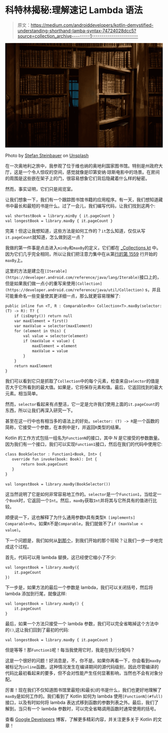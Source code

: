 # 科特林揭秘:理解速记 Lambda 语法

> 原文：<https://medium.com/androiddevelopers/kotlin-demystified-understanding-shorthand-lamba-syntax-74724028dcc5?source=collection_archive---------1----------------------->

![](img/383fe39aa3bf5bdf1bef9e23599b4e4d.png)

Photo by [Stefan Steinbauer](https://unsplash.com/photos/HK8IoD-5zpg?utm_source=unsplash&utm_medium=referral&utm_content=creditCopyText) on [Unsplash](https://unsplash.com/search/photos/secret?utm_source=unsplash&utm_medium=referral&utm_content=creditCopyText)

在一次奥地利之旅中，我参观了位于维也纳的奥地利国家图书馆。特别是州政府大厅，这是一个令人惊叹的空间，感觉就像是印第安纳·琼斯电影中的场景。在房间的周围是这些嵌在架子上的门，很容易想象它们背后隐藏着什么样的秘密。

然而，事实证明，它们只是阅览室。

让我们想象一下，我们有一个跟踪图书馆书籍的应用程序。有一天，我们想知道藏书中最长和最短的书是什么。过了一会儿，我们编写代码，让我们找到这两个:

```
val shortestBook = library.minBy { it.pageCount }
val longestBook = library.maxBy { it.pageCount }
```

完美！但这让我想知道，这些方法是如何工作的？`it`怎么知道，仅仅从写`it.pageCount`就知道，怎么做到这一点？

我做的第一件事是点击进入`minBy`和`maxBy`的定义，它们都在 [_Collections.kt](https://github.com/JetBrains/kotlin/blob/1.2.50/libraries/stdlib/common/src/generated/_Collections.kt) 中。因为它们几乎完全相同，所以让我们把注意力集中在从第[行的第 1559](https://github.com/JetBrains/kotlin/blob/1.2.50/libraries/stdlib/common/src/generated/_Collections.kt#L1559) 行开始的`maxBy`上。

这里的方法是建立在`[Iterable](https://developer.android.com/reference/java/lang/Iterable)`接口上的，但是如果我们做一点小的重写来使用`[Collection](https://developer.android.com/reference/java/util/Collection)` s，并且可能重命名一些变量使其更详细一点，那么就更容易理解了:

```
public inline fun <T, R : Comparable<R>> Collection<T>.maxBy(selector: (T) -> R): T? {
    if (isEmpty()) return null
    var maxElement = first()
    var maxValue = selector(maxElement)
    for (element in this) {
        val value = selector(element)
        if (maxValue < value) {
            maxElement = element
            maxValue = value
        }
    }
    return maxElement
}
```

我们可以看到它只是抓取了`Collection`中的每个元素，检查来自`selector`的值是否大于它所看到的最大值。如果是，它将保存元素和值。最后，它返回找到的最大元素。相当简单。

然而，`selector`看起来有点整洁，它一定是允许我们使用上面的`it.pageCount`的东西，所以让我们再深入研究一下。

甚至在这一行中也有相当多的语法上的好处。`selector: (T) -> R`是一个函数的简称，它接受一个参数，在本例中是`T`，并返回`R`类型的结果。

Kotlin 的工作方式包括一组名为`FunctionN`的接口，其中 *N* 是它接受的参数数量。因为我们有一个接口，我们可以实现`Function1`接口，然后在我们的代码中使用它:

```
class BookSelector : Function1<Book, Int> {
   override fun invoke(book: Book): Int {
       return book.pageCount
   }
}

val longestBook = library.maxBy(BookSelector())
```

这当然说明了它是如何非常容易地工作的。`selector`是一个`Function1`，当给定一个`Book`时，它返回一个`Int`。然后，`maxBy`获取`Int`并将其与它所具有的值进行比较。

顺便说一下，这也解释了为什么通用参数`R`具有类型`R [implements] Comparable<R>`。如果`R`不是`Comparable`，我们就做不了`if (maxValue < value)`。

下一个问题是，我们如何从[到那个](#full)，到我们开始的那个班轮？让我们一步一步地完成这个过程。

首先，代码可以用 lambda 替换，这已经使它缩小了不少:

```
val longestBook = library.maxBy({
    it.pageCount
})
```

下一步是，如果方法的最后一个参数是 lambda，我们可以关闭括号，然后将 lambda 添加到行尾，就像这样:

```
val longestBook = library.maxBy() {
    it.pageCount
}
```

最后，如果一个方法只接受一个 lambda 参数，我们可以完全省略掉这个方法中的`()`,这让我们回到了最初的代码:

```
val longestBook = library.maxBy { it.pageCount }
```

但是等等！那`Function1`呢！每当我使用它时，我是在执行分配吗？

这是一个很好的问题！好消息是，不，你不是。如果你再看一下，你会看到`maxBy`被标记为`inline`函数。这种情况发生在编译期间的源代码级别，因此尽管编译的代码比最初看起来的要多，但不会对性能产生任何显著影响，当然也不会有对象分配。

厉害！现在我们不仅知道图书馆里最短(和最长)的书是什么，我们也更好地理解了`maxBy`是如何工作的。我们看到了 Kotlin 如何为 lambda 使用`[FunctionN](#full)`接口，以及有时如何将 lambda 表达式移到函数的参数列表之外。最后，我们了解到，当只有一个 lambda 参数时，可以完全省略调用函数时通常使用的括号。

查看 [Google Developers](https://medium.com/google-developers) 博客，了解更多精彩内容，并关注更多关于 Kotlin 的文章！